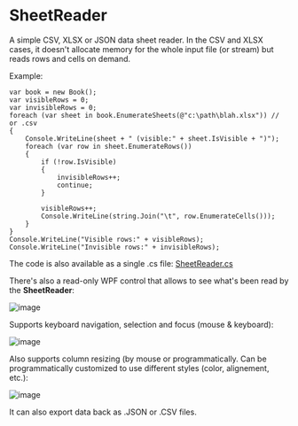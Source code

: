 # SheetReader
A simple CSV, XLSX or JSON data sheet reader. In the CSV and XLSX cases, it doesn't allocate memory for the whole input file (or stream) but reads rows and cells on demand.

Example:

    var book = new Book();
    var visibleRows = 0;
    var invisibleRows = 0;
    foreach (var sheet in book.EnumerateSheets(@"c:\path\blah.xlsx")) // or .csv
    {
        Console.WriteLine(sheet + " (visible:" + sheet.IsVisible + ")");
        foreach (var row in sheet.EnumerateRows())
        {
            if (!row.IsVisible)
            {
                invisibleRows++;
                continue;
            }
            
            visibleRows++;
            Console.WriteLine(string.Join("\t", row.EnumerateCells()));
        }
    }
    Console.WriteLine("Visible rows:" + visibleRows);
    Console.WriteLine("Invisible rows:" + invisibleRows);

The code is also available as a single .cs file: [SheetReader.cs](Amalgamation/SheetReader.cs)

There's also a read-only WPF control that allows to see what's been read by the **SheetReader**:

![image](https://github.com/smourier/SheetReader/assets/5328574/6c32c034-0703-4879-88b7-7a615bfffee1)

Supports keyboard navigation, selection and focus (mouse & keyboard):

![image](https://github.com/smourier/SheetReader/assets/5328574/0eca72a2-ff5f-46b0-9fda-6f8e404cfdf6)

Also supports column resizing (by mouse or programmatically.
Can be programmatically customized to use different styles (color, alignement, etc.):

![image](https://github.com/smourier/SheetReader/assets/5328574/dd2d5a2b-fb14-41a2-a116-9ab8d67ec4c4)

It can also  export data back as .JSON or .CSV files.
